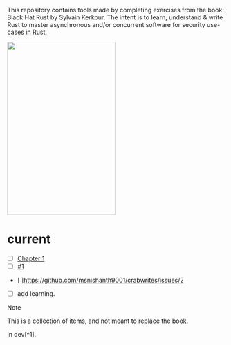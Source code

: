 <!-- crabwrites -->

This repository contains tools made by completing exercises from the book: Black Hat Rust by Sylvain Kerkour. The intent is to learn, understand & write Rust to master asynchronous and/or concurrent software for security use-cases in Rust.

<img src="https://kerkour.com/books/black-hat-rust/black_hat_rust_cover.png" width="250" height="400"/>

# current 
- [ ] [Chapter 1](#2)
- [ ] [#1](../../issues/1)
- [ ]https://github.com/msnishanth9001/crabwrites/issues/2
- [ ] add learning.


> [!NOTE]
This is a collection of items, and not meant to replace the book.


in dev[^1].

